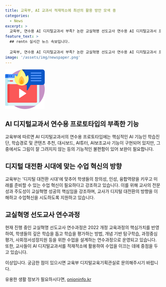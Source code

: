 ```yaml
---
title: 교육부, AI 교과서 적재적소에 최선의 활용 방안 모색 중
categories:
  - News
excerpt: >
  교육부, 연수용 AI 디지털교과서 부족? 논란 교실혁명 선도교사 연수용 AI 디지털교과서 프로토타입의 AI 기능이 논란이다. 교육부는 프로토타입의 목적이 검정 심사가 완료될 때까지 외부 공개를 제한하는 것이라 설명했지만, 연수용 기능을 강화해야 한다는 지적이다. 교사들의 디지털 대전환을 위한 교육과 수업 변화가 필요하다는 주장이 이어졌다. 현재 진행 중인 교실혁명 선도교사 연수과정은 교육과정수업평가를 혁신하고 AI 디지털교과서를 활용하는 교사의 주도성을 강조하고 있다.
feature_text: >
  ## rentn 실시간 뉴스 속보입니다.

  교육부, 연수용 AI 디지털교과서 부족? 논란 교실혁명 선도교사 연수용 AI 디지털교과서 프로토타입의 AI 기능이 논란이다. 교육부는 프로토타입의 목적이 검정 심사가 완료될 때까지 외부 공개를 제한하는 것이라 설명했지만, 연수용 기능을 강화해야 한다는 지적이다. 교사들의 디지털 대전환을 위한 교육과 수업 변화가 필요하다는 주장이 이어졌다. 현재 진행 중인 교실혁명 선도교사 연수과정은 교육과정수업평가를 혁신하고 AI 디지털교과서를 활용하는 교사의 주도성을 강조하고 있다.
image: '/assets/img/newspaper.png'
---
```


<p><img src="/assets/img/news.png" alt="rentncar 속보" /></p>

<h2 data-ke-size="size26">AI 디지털교과서 연수용 프로토타입의 부족한 기능</h2>

<p>교육부에 따르면 AI 디지털교과서의 연수용 프로토타입에는 핵심적인 AI 기능인 학습진단, 학습경로 및 콘텐츠 추천, 대시보드, AI튜터, AI보조교사 기능이 구현되어 있지만, 그 중에서도 그림이 잘 그려지지 않는 등의 기능적인 불편함이 있어 보완이 필요합니다.</p>

<h2 data-ke-size="size26">디지털 대전환 시대에 맞는 수업 혁신의 방향</h2>

<p>교육부는 '디지털 대전환 시대'에 맞추어 학생들의 창의성, 인성, 융합역량을 키우고 미래를 준비할 수 있는 수업 혁신이 필요하다고 강조하고 있습니다. 이를 위해 교사의 전문성과 주도성이 교실혁명 성공의 핵심임을 강조하며, 교사가 디지털 대전환의 방향을 이해하고 수업혁신을 시도하도록 지원하고 있습니다.</p>

<h2 data-ke-size="size26">교실혁명 선도교사 연수과정</h2>

<p>현재 진행 중인 교실혁명 선도교사 연수과정은 2022 개정 교육과정의 핵심가치를 반영하여, 학생들의 깊은 학습을 돕고 학습을 평가하는 방법, 개념 기반 탐구학습, 과정중심평가, 사회정서성장지원 등을 위한 수업을 설계하는 연수과정으로 운영되고 있습니다. 또한, 교사들이 AI 디지털교과서를 적재적소에 활용하여 수업을 이끄는 데에 중점을 두고 있습니다.</p>

<p>이상입니다. 궁금한 점이 있으시면 교육부 디지털교육기획관실로 문의해주시기 바랍니다.</p>
유용한 생활 정보가 필요하시다면, <a href="https://onioninfo.kr" rel="dofollow">onioninfo.kr</a>


